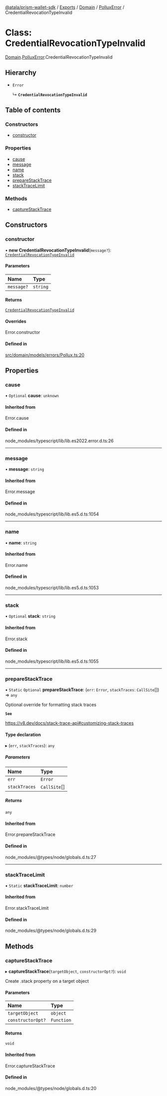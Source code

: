 [@atala/prism-wallet-sdk](../README.md) / [Exports](../modules.md) / [Domain](../modules/Domain.md) / [PolluxError](../modules/Domain.PolluxError.md) / CredentialRevocationTypeInvalid

# Class: CredentialRevocationTypeInvalid

[Domain](../modules/Domain.md).[PolluxError](../modules/Domain.PolluxError.md).CredentialRevocationTypeInvalid

## Hierarchy

- `Error`

  ↳ **`CredentialRevocationTypeInvalid`**

## Table of contents

### Constructors

- [constructor](Domain.PolluxError.CredentialRevocationTypeInvalid.md#constructor)

### Properties

- [cause](Domain.PolluxError.CredentialRevocationTypeInvalid.md#cause)
- [message](Domain.PolluxError.CredentialRevocationTypeInvalid.md#message)
- [name](Domain.PolluxError.CredentialRevocationTypeInvalid.md#name)
- [stack](Domain.PolluxError.CredentialRevocationTypeInvalid.md#stack)
- [prepareStackTrace](Domain.PolluxError.CredentialRevocationTypeInvalid.md#preparestacktrace)
- [stackTraceLimit](Domain.PolluxError.CredentialRevocationTypeInvalid.md#stacktracelimit)

### Methods

- [captureStackTrace](Domain.PolluxError.CredentialRevocationTypeInvalid.md#capturestacktrace)

## Constructors

### constructor

• **new CredentialRevocationTypeInvalid**(`message?`): [`CredentialRevocationTypeInvalid`](Domain.PolluxError.CredentialRevocationTypeInvalid.md)

#### Parameters

| Name | Type |
| :------ | :------ |
| `message?` | `string` |

#### Returns

[`CredentialRevocationTypeInvalid`](Domain.PolluxError.CredentialRevocationTypeInvalid.md)

#### Overrides

Error.constructor

#### Defined in

[src/domain/models/errors/Pollux.ts:20](https://github.com/hyperledger/identus-edge-agent-sdk-ts/blob/3c504bead94c87cd52de807c230d8a674846dce5/src/domain/models/errors/Pollux.ts#L20)

## Properties

### cause

• `Optional` **cause**: `unknown`

#### Inherited from

Error.cause

#### Defined in

node_modules/typescript/lib/lib.es2022.error.d.ts:26

___

### message

• **message**: `string`

#### Inherited from

Error.message

#### Defined in

node_modules/typescript/lib/lib.es5.d.ts:1054

___

### name

• **name**: `string`

#### Inherited from

Error.name

#### Defined in

node_modules/typescript/lib/lib.es5.d.ts:1053

___

### stack

• `Optional` **stack**: `string`

#### Inherited from

Error.stack

#### Defined in

node_modules/typescript/lib/lib.es5.d.ts:1055

___

### prepareStackTrace

▪ `Static` `Optional` **prepareStackTrace**: (`err`: `Error`, `stackTraces`: `CallSite`[]) => `any`

Optional override for formatting stack traces

**`See`**

https://v8.dev/docs/stack-trace-api#customizing-stack-traces

#### Type declaration

▸ (`err`, `stackTraces`): `any`

##### Parameters

| Name | Type |
| :------ | :------ |
| `err` | `Error` |
| `stackTraces` | `CallSite`[] |

##### Returns

`any`

#### Inherited from

Error.prepareStackTrace

#### Defined in

node_modules/@types/node/globals.d.ts:27

___

### stackTraceLimit

▪ `Static` **stackTraceLimit**: `number`

#### Inherited from

Error.stackTraceLimit

#### Defined in

node_modules/@types/node/globals.d.ts:29

## Methods

### captureStackTrace

▸ **captureStackTrace**(`targetObject`, `constructorOpt?`): `void`

Create .stack property on a target object

#### Parameters

| Name | Type |
| :------ | :------ |
| `targetObject` | `object` |
| `constructorOpt?` | `Function` |

#### Returns

`void`

#### Inherited from

Error.captureStackTrace

#### Defined in

node_modules/@types/node/globals.d.ts:20
